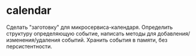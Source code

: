 # calendar
Сделать "заготовку" для микросервиса-календаря. Определить структуру определяющую событие, написать методы для добавления/изменения/удаления событий. Хранить события в памяти, без персистентности.
